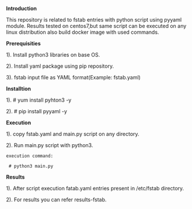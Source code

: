 **Introduction**

This repository is related to fstab entries with python script using pyyaml module.
Results tested on centos7,but same script can be executed on any linux distribution also build docker image with used commands.
 
**Prerequisities** 

1). Install python3 libraries on base OS.

2). Install yaml package using pip repository.

3). fstab input file as YAML format(Example: fstab.yaml)

**Installtion**

1). # yum install pyhton3 -y

2). # pip install pyyaml -y

**Execution**

1). copy fstab.yaml and main.py script on any directory.

2). Run main.py script with python3.

    execution command: 
    
     # python3 main.py
	
**Results**

1). After script execution fatab.yaml entries present in /etc/fstab directory.

2). For results you can refer results-fstab.
